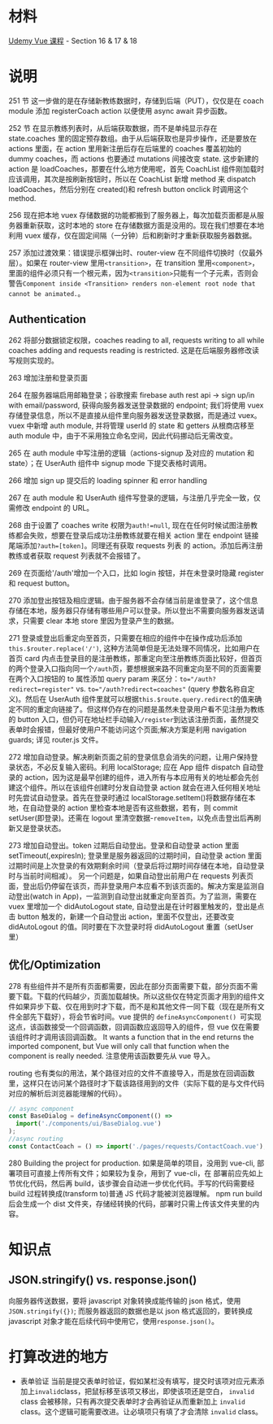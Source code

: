 # 材料

[Udemy Vue 课程](https://www.udemy.com/course/vuejs-2-the-complete-guide/) - Section 16 & 17 & 18

# 说明

251 节 这一步做的是在存储新教练数据时，存储到后端（PUT），仅仅是在 coach module 添加 registerCoach action 以便使用 async await 异步函数。

252 节 在显示教练列表时，从后端获取数据，而不是单纯显示存在 state.coaches 里的固定预存数组。由于从后端获取也是异步操作，还是要放在 actions 里面，在 action 里用新注册后存在后端里的 coaches 覆盖初始的 dummy coaches，而 actions 也要通过 mutations 间接改变 state. 这步新建的 action 是 loadCoaches，那要在什么地方使用呢，首先 CoachList 组件刚加载时应该调用，其次是按刷新按钮时，所以在 CoachList 新增 method 来 dispatch loadCoaches，然后分别在 created()和 refresh button onclick 时调用这个 method.

256 现在把本地 vuex 存储数据的功能都搬到了服务器上，每次加载页面都是从服务器重新获取，这时本地的 store 在存储数据方面是没用的。现在我们想要在本地利用 vuex 缓存，仅在固定间隔（一分钟）后和刷新时才重新获取服务器数据。

257 添加过渡效果：错误提示框弹出时、router-view 在不同组件切换时（仅最外层）。如果在 router-view 里用`<transition>`，在 transition 里用`<component>`，里面的组件必须只有一个根元素，因为`<transition>`只能有一个子元素，否则会警告`Component inside <Transition> renders non-element root node that cannot be animated.`。

## Authentication

262 将部分数据锁定权限，coaches reading to all, requests writing to all while coaches adding and requests reading is restricted. 这是在后端服务器修改读写规则实现的。

263 增加注册和登录页面

264 在服务器端启用邮箱登录；谷歌搜索 firebase auth rest api -> sign up/in with email/password, 获得向服务器发送登录数据的 endpoint; 我们将使用 vuex 存储登录信息，所以不是直接从组件里向服务器发送登录数据，而是通过 vuex。vuex 中新增 auth module, 并将管理 userId 的 state 和 getters 从根商店移至 auth module 中，由于不采用独立命名空间，因此代码挪动后无需改变。

265 在 auth module 中写注册的逻辑（actions-signup 及对应的 mutation 和 state）；在 UserAuth 组件中 signup mode 下提交表格时调用。

266 增加 sign up 提交后的 loading spinner 和 error handling

267 在 auth module 和 UserAuth 组件写登录的逻辑，与注册几乎完全一致，仅需修改 endpoint 的 URL。

268 由于设置了 coaches write 权限为`auth!=null`, 现在在任何时候试图注册教练都会失败，想要在登录后成功注册教练就要在相关 action 里在 endpoint 链接尾端添加`?auth=[token]`。同理还有获取 requests 列表 的 action。添加后再注册教练或者获取 request 列表就不会报错了。

269 在页面给'/auth'增加一个入口，比如 login 按钮，并在未登录时隐藏 register 和 request button。

270 添加登出按钮及相应逻辑。由于服务器不会存储当前是谁登录了，这个信息存储在本地，服务器只存储有哪些用户可以登录。所以登出不需要向服务器发送请求，只需要 clear 本地 store 里因为登录产生的数据。

271 登录或登出后重定向至首页，只需要在相应的组件中在操作成功后添加`this.$router.replace('/')`, 这种方法简单但是无法处理不同情况，比如用户在首页 card 内点击登录目的是注册教练，那重定向至注册教练页面比较好，但首页的两个登录入口指向同一个`/auth`页，要想根据来路不同重定向至不同的页面需要在两个入口按钮的 to 属性添加 query param 来区分：`to="/auth?redirect=register"` vs. `to="/auth?redirect=coaches"` (query 参数名称自定义)。然后在 UserAuth 组件里就可以根据`this.$route.query.redirect`的值来确定不同的重定向链接了。但这样仍存在的问题是虽然未登录用户看不见注册为教练的 button 入口，但仍可在地址栏手动输入`/register`到达该注册页面，虽然提交表单时会报错，但最好使用户不能访问这个页面;解决方案是利用 navigation guards; 详见 router.js 文件。

272 增加自动登录。解决刷新页面之前的登录信息会消失的问题，让用户保持登录状态，不必反复输入密码。利用 localStorage; 应在 App 组件 dispatch 自动登录的 action，因为这是最早创建的组件，进入所有与本应用有关的地址都会先创建这个组件。所以在该组件创建时分发自动登录 action 就会在进入任何相关地址时先尝试自动登录。首先在登录时通过 localStorage.setItem()将数据存储在本地，在自动登录的 action 里检查本地是否有这些数据，若有，则 commit setUser(即登录)。还需在 logout 里清空数据-`removeItem`，以免点击登出后再刷新又是登录状态。

273 增加自动登出。token 过期后自动登出。登录和自动登录 action 里面 setTimeout(,expiresIn); 登录里是服务器返回的过期时间，自动登录 action 里面过期时间是上次登录的有效期剩余时间（登录后将过期时间存储在本地，自动登录时与当前时间相减）。
另一个问题是，如果自动登出前用户在 requests 列表页面，登出后仍停留在该页，而非登录用户本应看不到该页面的。解决方案是监测自动登出(watch in App)，一监测到自动登出就重定向至首页。为了监测，需要在 vuex 里增加一个 didAutoLogout state, 自动登出是在计时器里触发的，登出是点击 button 触发的，新建一个自动登出 action，里面不仅登出，还要改变 didAutoLogout 的值。同时要在下次登录时将 didAutoLogout 重置（setUser 里）

## 优化/Optimization

278 有些组件并不是所有页面都需要，因此在部分页面需要下载，部分页面不需要下载。下载的代码越少，页面加载越快。所以这些仅在特定页面才用到的组件文件如果异步下载、仅在用到时才下载，而不是和其他文件一同下载（现在是所有文件全部先下载好），将会节省时间。vue 提供的 `defineAsyncComponent() `可实现这点，该函数接受一个回调函数，回调函数应返回导入的组件，但 vue 仅在需要该组件时才调用该回调函数。
It wants a function that in the end returns the imported component, but Vue will only call that function when the component is really needed.
注意使用该函数要先从 vue 导入。

routing 也有类似的用法，某个路径对应的文件不直接导入，而是放在回调函数里，这样只在访问某个路径时才下载该路径用到的文件（实际下载的是与文件代码对应的解析后浏览器能理解的代码）。

```js
// async component
const BaseDialog = defineAsyncComponent(() =>
  import('./components/ui/BaseDialog.vue')
);
//async routing
const ContactCoach = () => import('./pages/requests/ContactCoach.vue');
```

280 Building the project for production. 如果是简单的项目，没用到 vue-cli, 部署项目可直接上传所有文件；如果较为复杂，用到了 vue-cli，在 部署前应先如上节优化代码，然后再 build，该步骤会自动进一步优化代码。手写的代码需要经 build 过程转换成(transform to)普通 JS 代码才能被浏览器理解。
npm run build 后会生成一个 dist 文件夹，存储经转换的代码，部署时只需上传该文件夹里的内容。

# 知识点

## JSON.stringify() vs. response.json()

向服务器传送数据，要将 javascript 对象转换成能传输的 json 格式，使用`JSON.stringify({})`; 而服务器返回的数据也是以 json 格式返回的，要转换成 javascript 对象才能在后续代码中使用它，使用`response.json()`。

# 打算改进的地方

- 表单验证
  当前是提交表单时验证，假如某栏没有填写，提交时该项对应元素添加上`invalid`class，把鼠标移至该项又移出，即使该项还是空白， `invalid` class 会被移除，只有再次提交表单时才会再验证从而重新加上 `invalid` class。这个逻辑可能需要改进。让必填项只有填了才会清除 `invalid` class。
